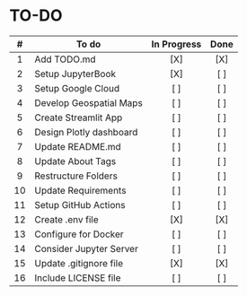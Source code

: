 # TO-DO

| #     | To do                     | In Progress   | Done  |
| :--:  | ------------------------- | :-----------: | :---: |
| 1     | Add TODO.md               | [X]           | [X]   |
| 2     | Setup JupyterBook         | [X]           | [ ]   |
| 3     | Setup Google Cloud        | [ ]           | [ ]   |
| 4     | Develop Geospatial Maps   | [ ]           | [ ]   |
| 5     | Create Streamlit App      | [ ]           | [ ]   |
| 6     | Design Plotly dashboard   | [ ]           | [ ]   |
| 7     | Update README.md          | [ ]           | [ ]   |
| 8     | Update About Tags         | [ ]           | [ ]   |
| 9     | Restructure Folders       | [ ]           | [ ]   |
| 10    | Update Requirements       | [ ]           | [ ]   |
| 11    | Setup GitHub Actions      | [ ]           | [ ]   |
| 12    | Create .env file          | [X]           | [X]   |
| 13    | Configure for Docker      | [ ]           | [ ]   |
| 14    | Consider Jupyter Server   | [ ]           | [ ]   |
| 15    | Update .gitignore file    | [X]           | [X]   |
| 16    | Include LICENSE file      | [ ]           | [ ]   |
